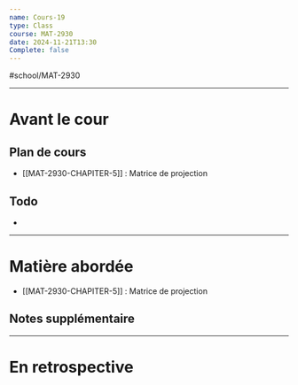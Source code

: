 ```yaml
---
name: Cours-19
type: Class
course: MAT-2930
date: 2024-11-21T13:30
Complete: false
---
```

#school/MAT-2930
***
# Avant le cour
## Plan de cours
- [[MAT-2930-CHAPITER-5]] : Matrice de projection

## Todo
- 

---
# Matière abordée

- [[MAT-2930-CHAPITER-5]] : Matrice de projection

## Notes supplémentaire


---
# En retrospective



